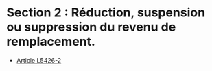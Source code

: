 # Section 2 : Réduction, suspension ou suppression du revenu de remplacement.

* [Article L5426-2](./LEGIARTI000019279926.md)
